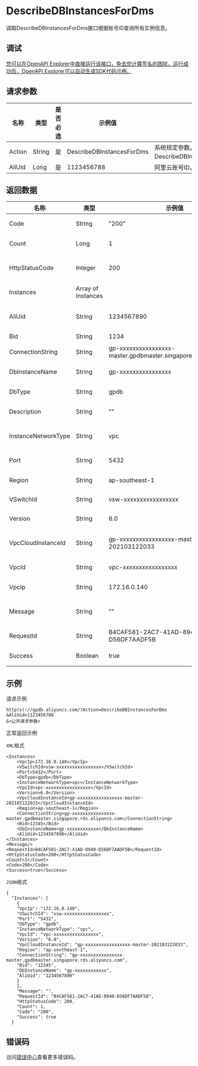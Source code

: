 # DescribeDBInstancesForDms

调取DescribeDBInstancesForDms接口根据账号ID查询所有实例信息。

## 调试

[您可以在OpenAPI Explorer中直接运行该接口，免去您计算签名的困扰。运行成功后，OpenAPI Explorer可以自动生成SDK代码示例。](https://api.aliyun.com/#product=gpdb&api=DescribeDBInstancesForDms&type=RPC&version=2019-06-20)

## 请求参数

|名称|类型|是否必选|示例值|描述|
|--|--|----|---|--|
|Action|String|是|DescribeDBInstancesForDms|系统规定参数。取值：DescribeDBInstancesForDms。 |
|AliUid|Long|是|1123456788|阿里云账号ID。 |

## 返回数据

|名称|类型|示例值|描述|
|--|--|---|--|
|Code|String|"200"|内部返回码。 |
|Count|Long|1|实例个数。 |
|HttpStatusCode|Integer|200|通用http返回码。 |
|Instances|Array of Instances| |实例列表。 |
|AliUid|String|1234567890|阿里云账号ID。 |
|Bid|String|1234|BID。 |
|ConnectionString|String|gp-xxxxxxxxxxxxxxxx-master.gpdbmaster.singapore.rds.aliyuncs.com|连接串地址。 |
|DbInstanceName|String|gp-xxxxxxxxxxxxxxxx|实例ID。 |
|DbType|String|gpdb|数据库类型。 |
|Description|String|""|描述信息。 |
|InstanceNetworkType|String|vpc|实例网络类型。 |
|Port|String|5432|端口号。 |
|Region|String|ap-southeast-1|地域信息。 |
|VSwitchId|String|vsw-xxxxxxxxxxxxxxxxx|VSwitch的ID。 |
|Version|String|6.0|实例版本。 |
|VpcCloudInstanceId|String|gp-xxxxxxxxxxxxxxxxx-master-202103122033|VPC的实例ID。 |
|VpcId|String|vpc-xxxxxxxxxxxxxxxxx|VPC的ID。 |
|VpcIp|String|172.16.0.140|VPC的IP。 |
|Message|String|""|失败信息详情。 |
|RequestId|String|B4CAF581-2AC7-41AD-8940-D56DF7AADF5B|请求ID。 |
|Success|Boolean|true|是否成功。 |

## 示例

请求示例

```
http(s)://gpdb.aliyuncs.com/?Action=DescribeDBInstancesForDms
&AliUid=1123456788
&<公共请求参数>
```

正常返回示例

`XML`格式

```
<Instances>
    <VpcIp>172.16.0.140</VpcIp>
    <VSwitchId>vsw-xxxxxxxxxxxxxxxxx</VSwitchId>
    <Port>5432</Port>
    <DbType>gpdb</DbType>
    <InstanceNetworkType>vpc</InstanceNetworkType>
    <VpcId>vpc-xxxxxxxxxxxxxxxxx</VpcId>
    <Version>6.0</Version>
    <VpcCloudInstanceId>gp-xxxxxxxxxxxxxxxxx-master-202103122033</VpcCloudInstanceId>
    <Region>ap-southeast-1</Region>
    <ConnectionString>gp-xxxxxxxxxxxxxxxx-master.gpdbmaster.singapore.rds.aliyuncs.com</ConnectionString>
    <Bid>12345</Bid>
    <DbInstanceName>gp-xxxxxxxxxxxx</DbInstanceName>
    <AliUid>1234567890</AliUid>
</Instances>
<Message/>
<RequestId>B4CAF581-2AC7-41AD-8940-D56DF7AADF5B</RequestId>
<HttpStatusCode>200</HttpStatusCode>
<Count>1</Count>
<Code>200</Code>
<Success>true</Success>
```

`JSON`格式

```
{
  "Instances": [
    {
    "VpcIp": "172.16.0.140",
    "VSwitchId": "vsw-xxxxxxxxxxxxxxxxx",
    "Port": "5432",
    "DbType": "gpdb",
    "InstanceNetworkType": "vpc",
    "VpcId": "vpc-xxxxxxxxxxxxxxxxx",
    "Version": "6.0",
    "VpcCloudInstanceId": "gp-xxxxxxxxxxxxxxxxx-master-202103122033",
    "Region": "ap-southeast-1",
    "ConnectionString": "gp-xxxxxxxxxxxxxxxx-master.gpdbmaster.singapore.rds.aliyuncs.com",
    "Bid": "12345",
    "DbInstanceName": "gp-xxxxxxxxxxxx",
    "AliUid": "1234567890"
    }
    ],
    "Message": "",
    "RequestId": "B4CAF581-2AC7-41AD-8940-D56DF7AADF5B",
    "HttpStatusCode": 200,
    "Count": 1,
    "Code": "200",
    "Success": true
  }
```

## 错误码

访问[错误中心](https://error-center.alibabacloud.com/status/product/gpdb)查看更多错误码。

